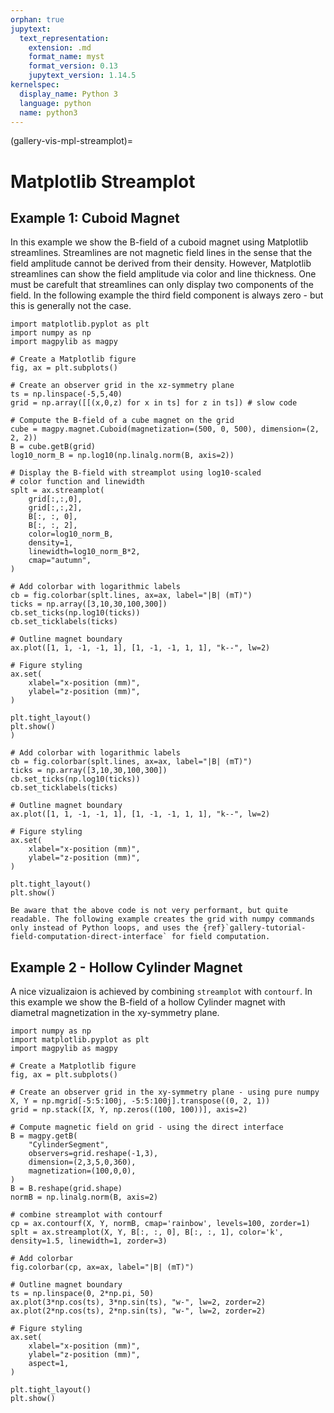 ```yaml
---
orphan: true
jupytext:
  text_representation:
    extension: .md
    format_name: myst
    format_version: 0.13
    jupytext_version: 1.14.5
kernelspec:
  display_name: Python 3
  language: python
  name: python3
---
```


(gallery-vis-mpl-streamplot)=

# Matplotlib Streamplot

## Example 1: Cuboid Magnet

In this example we show the B-field of a cuboid magnet using Matplotlib streamlines. Streamlines are not magnetic field lines in the sense that the field amplitude cannot be derived from their density. However, Matplotlib streamlines can show the field amplitude via color and line thickness. One must be carefult that streamlines can only display two components of the field. In the following example the third field component is always zero - but this is generally not the case.

```{code-cell} ipython3
import matplotlib.pyplot as plt
import numpy as np
import magpylib as magpy

# Create a Matplotlib figure
fig, ax = plt.subplots()

# Create an observer grid in the xz-symmetry plane
ts = np.linspace(-5,5,40)
grid = np.array([[(x,0,z) for x in ts] for z in ts]) # slow code

# Compute the B-field of a cube magnet on the grid
cube = magpy.magnet.Cuboid(magnetization=(500, 0, 500), dimension=(2, 2, 2))
B = cube.getB(grid)
log10_norm_B = np.log10(np.linalg.norm(B, axis=2))

# Display the B-field with streamplot using log10-scaled
# color function and linewidth
splt = ax.streamplot(
    grid[:,:,0],
    grid[:,:,2],
    B[:, :, 0],
    B[:, :, 2],
    color=log10_norm_B,
    density=1,
    linewidth=log10_norm_B*2,
    cmap="autumn",
)

# Add colorbar with logarithmic labels
cb = fig.colorbar(splt.lines, ax=ax, label="|B| (mT)")
ticks = np.array([3,10,30,100,300])
cb.set_ticks(np.log10(ticks))
cb.set_ticklabels(ticks)

# Outline magnet boundary
ax.plot([1, 1, -1, -1, 1], [1, -1, -1, 1, 1], "k--", lw=2)

# Figure styling
ax.set(
    xlabel="x-position (mm)",
    ylabel="z-position (mm)",
)

plt.tight_layout()
plt.show()
)

# Add colorbar with logarithmic labels
cb = fig.colorbar(splt.lines, ax=ax, label="|B| (mT)")
ticks = np.array([3,10,30,100,300])
cb.set_ticks(np.log10(ticks))
cb.set_ticklabels(ticks)

# Outline magnet boundary
ax.plot([1, 1, -1, -1, 1], [1, -1, -1, 1, 1], "k--", lw=2)

# Figure styling
ax.set(
    xlabel="x-position (mm)",
    ylabel="z-position (mm)",
)

plt.tight_layout()
plt.show()
```

```{note}
Be aware that the above code is not very performant, but quite readable. The following example creates the grid with numpy commands only instead of Python loops, and uses the {ref}`gallery-tutorial-field-computation-direct-interface` for field computation.
```

## Example 2 - Hollow Cylinder Magnet

A nice vizualizaion is achieved by combining `streamplot` with `contourf`. In this example we show the B-field of a hollow Cylinder magnet with diametral magnetization in the xy-symmetry plane.

```{code-cell} ipython3
import numpy as np
import matplotlib.pyplot as plt
import magpylib as magpy

# Create a Matplotlib figure
fig, ax = plt.subplots()

# Create an observer grid in the xy-symmetry plane - using pure numpy
X, Y = np.mgrid[-5:5:100j, -5:5:100j].transpose((0, 2, 1))
grid = np.stack([X, Y, np.zeros((100, 100))], axis=2)

# Compute magnetic field on grid - using the direct interface
B = magpy.getB(
    "CylinderSegment",
    observers=grid.reshape(-1,3),
    dimension=(2,3,5,0,360),
    magnetization=(100,0,0),
)
B = B.reshape(grid.shape)
normB = np.linalg.norm(B, axis=2)

# combine streamplot with contourf
cp = ax.contourf(X, Y, normB, cmap='rainbow', levels=100, zorder=1)
splt = ax.streamplot(X, Y, B[:, :, 0], B[:, :, 1], color='k', density=1.5, linewidth=1, zorder=3)

# Add colorbar
fig.colorbar(cp, ax=ax, label="|B| (mT)")

# Outline magnet boundary
ts = np.linspace(0, 2*np.pi, 50)
ax.plot(3*np.cos(ts), 3*np.sin(ts), "w-", lw=2, zorder=2)
ax.plot(2*np.cos(ts), 2*np.sin(ts), "w-", lw=2, zorder=2)

# Figure styling
ax.set(
    xlabel="x-position (mm)",
    ylabel="z-position (mm)",
    aspect=1,
)

plt.tight_layout()
plt.show()
```